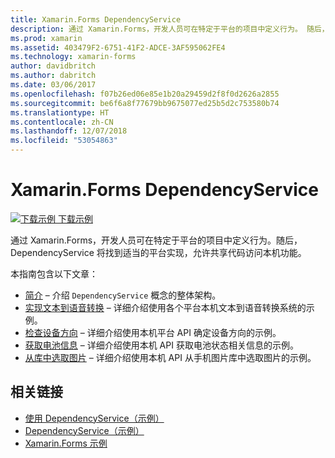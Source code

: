 ```yaml
---
title: Xamarin.Forms DependencyService
description: 通过 Xamarin.Forms，开发人员可在特定于平台的项目中定义行为。 随后，DependencyService 将找到适当的平台实现，允许共享代码访问本机功能。
ms.prod: xamarin
ms.assetid: 403479F2-6751-41F2-ADCE-3AF595062FE4
ms.technology: xamarin-forms
author: davidbritch
ms.author: dabritch
ms.date: 03/06/2017
ms.openlocfilehash: f07b26ed06e85e1b20a29459d2f8f0d2626a2855
ms.sourcegitcommit: be6f6a8f77679bb9675077ed25b5d2c753580b74
ms.translationtype: HT
ms.contentlocale: zh-CN
ms.lasthandoff: 12/07/2018
ms.locfileid: "53054863"
---
```

# <a name="xamarinforms-dependencyservice"></a>Xamarin.Forms DependencyService

[![下载示例](~/media/shared/download.png) 下载示例](https://developer.xamarin.com/samples/UsingDependencyService)

通过 Xamarin.Forms，开发人员可在特定于平台的项目中定义行为。随后，DependencyService 将找到适当的平台实现，允许共享代码访问本机功能。

本指南包含以下文章：

- [简介](introduction.md) &ndash; 介绍 `DependencyService` 概念的整体架构。
- [实现文本到语音转换](text-to-speech.md) &ndash; 详细介绍使用各个平台本机文本到语音转换系统的示例。
- [检查设备方向](device-orientation.md) &ndash; 详细介绍使用本机平台 API 确定设备方向的示例。
- [获取电池信息](battery-info.md) &ndash; 详细介绍使用本机 API 获取电池状态相关信息的示例。
- [从库中选取图片](photo-picker.md) &ndash; 详细介绍使用本机 API 从手机图片库中选取图片的示例。


## <a name="related-links"></a>相关链接

- [使用 DependencyService（示例）](https://developer.xamarin.com/samples/UsingDependencyService)
- [DependencyService（示例）](https://developer.xamarin.com/samples/xamarin-forms/DependencyService/DependencyServiceSample)
- [Xamarin.Forms 示例](https://github.com/xamarin/xamarin-forms-samples)
